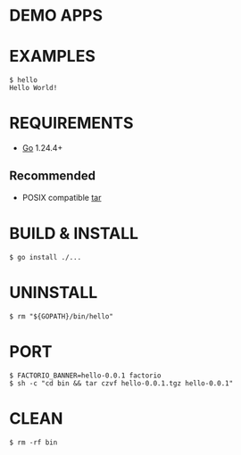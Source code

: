 # DEMO APPS

# EXAMPLES

```console
$ hello
Hello World!
```

# REQUIREMENTS

* [Go](https://golang.org/) 1.24.4+

## Recommended

* POSIX compatible [tar](https://pubs.opengroup.org/onlinepubs/7908799/xcu/tar.html)

# BUILD & INSTALL

```console
$ go install ./...
```

# UNINSTALL

```console
$ rm "${GOPATH}/bin/hello"
```

# PORT

```console
$ FACTORIO_BANNER=hello-0.0.1 factorio
$ sh -c "cd bin && tar czvf hello-0.0.1.tgz hello-0.0.1"
```

# CLEAN

```console
$ rm -rf bin
```
